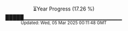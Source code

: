 <p align="center">
⏳Year Progress (17.26 %)<br>
█████▁▁▁▁▁▁▁▁▁▁▁▁▁▁▁▁▁▁▁▁▁▁▁▁▁ <br>
<sub>Updated: Wed, 05 Mar 2025 00:11:48 GMT</sub>
</p>

